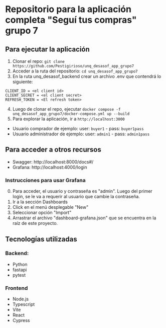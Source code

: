 # Repositorio para la aplicación completa "Seguí tus compras" grupo 7

## Para ejecutar la aplicación

1. Clonar el repo: `git clone https://github.com/Pestigirioso/unq_desasof_app_grupo7`
2. Acceder a la ruta del repositorio: `cd unq_desasof_app_grupo7`
3. En la ruta unq_desasof_backend crear un archivo .env que contendrá lo siguiente:

```
CLIENT_ID = <el client id>
CLIENT_SECRET = <el client secret>
REFRESH_TOKEN = <El refresh token>
```

4. Luego de clonar el repo, ejecutar `docker compose -f unq_desasof_app_grupo7/docker-compose.yml up --build`
5. Para explorar la aplicación, ir a `http://localhost:3000`

- Usuario comprador de ejemplo: user: `buyer1` - pass: `buyer1pass`
- Usuario administrador de ejemplo: user: `admin1` - pass: `admin1pass`

## Para acceder a otros recursos

- Swagger: http://localhost:8000/docs#/
- Grafana: http://localhost:4000/login

### Instrucciones para usar Grafana

0. Para acceder, el usuario y contraseña es "admin". Luego del primer login, se le va a requerir al usuario que cambie la contraseña.
1. Ir a la sección Dashboards
2. Click en el menú desplegable "New"
3. Seleccionar opción "Import"
4. Arrastrar el archivo "dashboard-grafana.json" que se encuentra en la raíz de este proyecto.

## Tecnologías utilizadas

### Backend:

- Python
- fastapi
- pytest

### Frontend

- Node.js
- Typescript
- Vite
- React
- Cypress
